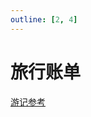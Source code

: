 ```yaml
---
outline: [2, 4]
---
```


# 旅行账单

[游记参考](/trip/travelogue/)

<TravelBills></TravelBills>

<script setup>
import TravelBills from '../.vitepress/components/trip/TravelBills.vue'
</script>
